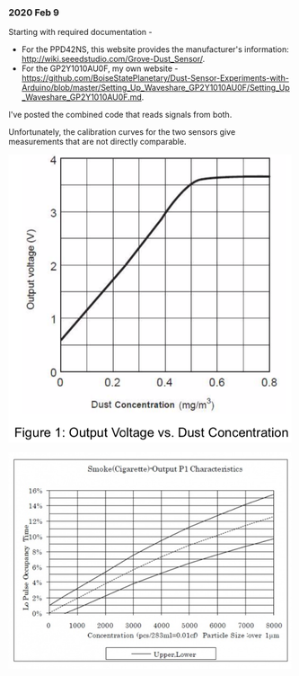 ### 2020 Feb 9

Starting with required documentation - 
* For the PPD42NS, this website provides the manufacturer's information: http://wiki.seeedstudio.com/Grove-Dust_Sensor/.
* For the GP2Y1010AU0F, my own website - https://github.com/BoiseStatePlanetary/Dust-Sensor-Experiments-with-Arduino/blob/master/Setting_Up_Waveshare_GP2Y1010AU0F/Setting_Up_Waveshare_GP2Y1010AU0F.md.

I've posted the combined code that reads signals from both.

Unfortunately, the calibration curves for the two sensors give measurements that are not directly comparable. 

![alt text](https://github.com/BoiseStatePlanetary/Dust-Sensor-Experiments-with-Arduino/blob/master/Comparing%20Results%20from%20Two%20Dust%20Sensors/GP2Y1010AU0F_Calibration_Curve.png?v=4&s=200 "GP2Y1010AU0F Calibration Curve")

![alt text](https://github.com/BoiseStatePlanetary/Dust-Sensor-Experiments-with-Arduino/blob/master/Comparing%20Results%20from%20Two%20Dust%20Sensors/PPD42NS_Calibration_Curve.jpg?v=4&s=200 "PPD42NS Calibration Curve")
